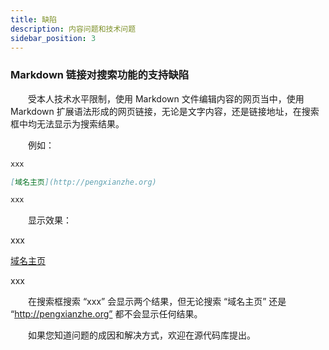 ```yaml
---
title: 缺陷
description: 内容问题和技术问题
sidebar_position: 3
---
```


### Markdown 链接对搜索功能的支持缺陷

&#8195;&#8195;受本人技术水平限制，使用 Markdown 文件编辑内容的网页当中，使用 Markdown 扩展语法形成的网页链接，无论是文字内容，还是链接地址，在搜索框中均无法显示为搜索结果。

&#8195;&#8195;例如：

```markdown title="xxx.md"
xxx

[域名主页](http://pengxianzhe.org)

xxx
```

&#8195;&#8195;显示效果：

xxx

[域名主页](http://pengxianzhe.org)

xxx

&#8195;&#8195;在搜索框搜索 “xxx” 会显示两个结果，但无论搜索 “域名主页” 还是 “http://pengxianzhe.org” 都不会显示任何结果。

&#8195;&#8195;如果您知道问题的成因和解决方式，欢迎在源代码库提出。